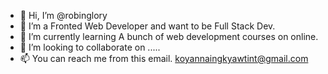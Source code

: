 - 👋 Hi, I’m @robinglory
- 👀 I’m a  Fronted Web Developer and want to be Full Stack Dev.
- 🌱 I’m currently learning A bunch of web development courses on online.
- 💞️ I’m looking to collaborate on .....
- 📫 You can reach me from this email. koyannaingkyawtint@gmail.com

<!---
robinglory/robinglory is a ✨ special ✨ repository because its `README.md` (this file) appears on your GitHub profile.
You can click the Preview link to take a look at your changes.
--->
